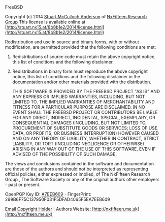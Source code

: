 FreeBSD

Copyright (c) 2014 [Stuart McCulloch Anderson](http://nx15.at/whoami) of [NxFifteen Research Group](http://nxfifteen.me.uk)
This license is available online at [http://stuart.nx15.at/8b8b1e2/2014/license.html](http://stuart.nx15.at/8b8b1e2/2014/license.html)

Redistribution and use in source and binary forms, with or without modification, are permitted provided that the following conditions are met:

1. Redistributions of source code must retain the above copyright notice, this list of conditions and the following disclaimer.
2. Redistributions in binary form must reproduce the above copyright notice, this list of conditions and the following disclaimer in the documentation and/or other materials provided with the distribution.

    THIS SOFTWARE IS PROVIDED BY THE FREEBSD PROJECT "AS IS" AND ANY EXPRESS OR IMPLIED
    WARRANTIES, INCLUDING, BUT NOT LIMITED TO, THE IMPLIED WARRANTIES OF MERCHANTABILITY
    AND FITNESS FOR A PARTICULAR PURPOSE ARE DISCLAIMED. IN NO EVENT SHALL THE FREEBSD
    PROJECT OR CONTRIBUTORS BE LIABLE FOR ANY DIRECT, INDIRECT, INCIDENTAL, SPECIAL,
    EXEMPLARY, OR CONSEQUENTIAL DAMAGES (INCLUDING, BUT NOT LIMITED TO, PROCUREMENT OF
    SUBSTITUTE GOODS OR SERVICES; LOSS OF USE, DATA, OR PROFITS; OR BUSINESS INTERRUPTION)
    HOWEVER CAUSED AND ON ANY THEORY OF LIABILITY, WHETHER IN CONTRACT, STRICT LIABILITY,
    OR TORT (INCLUDING NEGLIGENCE OR OTHERWISE) ARISING IN ANY WAY OUT OF THE USE OF THIS
    SOFTWARE, EVEN IF ADVISED OF THE POSSIBILITY OF SUCH DAMAGE.

The views and conclusions contained in the software and documentation are those of the
authors and should not be interpreted as representing official policies, either expressed
or implied, of The NxFifteen Research Group , The Software Society  or any of the original
authors other employers - past or present.

OpenPGP Key ID: [A7EEB609](http://nx15.at/pgp) - FingerPrint: 299B6F75C137950F031F5DFAD4065F5EA7EEB609

[Email Copyright Holder](mailto:stuart@nxfifteen.me.uk) | Authors Website: [http://nxfifteen.me.uk](http://nxfifteen.me.uk)